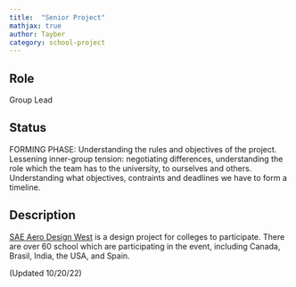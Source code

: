 ```yaml
---
title:  "Senior Project"
mathjax: true
author: Tayber
category: school-project
---
```


## Role

Group Lead


## Status


FORMING PHASE: Understanding the rules and objectives of the project. Lessening inner-group tension: negotiating differences, understanding the role which the team has to the university, to ourselves and others. Understanding what objectives, contraints and deadlines we have to form a timeline.

## Description

[SAE Aero Design West](https://www.sae.org/attend/student-events/sae-aero-design-west) is a design project for colleges to participate. There are over 60 school which are participating in the event, including Canada, Brasil, India, the USA, and Spain.



(Updated 10/20/22)
